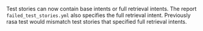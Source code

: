 Test stories can now contain base intents or full retrieval intents. The report `failed_test_stories.yml` also specifies the full retrieval intent.
Previously rasa test would mismatch test stories that specified full retrieval intents.